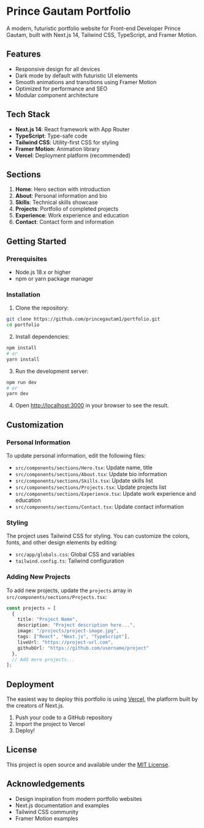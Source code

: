 # Prince Gautam Portfolio

A modern, futuristic portfolio website for Front-end Developer Prince Gautam, built with Next.js 14, Tailwind CSS, TypeScript, and Framer Motion.

<!-- Replace with actual screenshot once site is deployed -->
<!-- ![Portfolio Preview](public/preview.jpg) -->

## Features

- Responsive design for all devices
- Dark mode by default with futuristic UI elements
- Smooth animations and transitions using Framer Motion
- Optimized for performance and SEO
- Modular component architecture

## Tech Stack

- **Next.js 14**: React framework with App Router
- **TypeScript**: Type-safe code
- **Tailwind CSS**: Utility-first CSS for styling
- **Framer Motion**: Animation library
- **Vercel**: Deployment platform (recommended)

## Sections

1. **Home**: Hero section with introduction
2. **About**: Personal information and bio
3. **Skills**: Technical skills showcase
4. **Projects**: Portfolio of completed projects
5. **Experience**: Work experience and education
6. **Contact**: Contact form and information

## Getting Started

### Prerequisites

- Node.js 18.x or higher
- npm or yarn package manager

### Installation

1. Clone the repository:
```bash
git clone https://github.com/princegautam1/portfolio.git
cd portfolio
```

2. Install dependencies:
```bash
npm install
# or
yarn install
```

3. Run the development server:
```bash
npm run dev
# or
yarn dev
```

4. Open [http://localhost:3000](http://localhost:3000) in your browser to see the result.

## Customization

### Personal Information

To update personal information, edit the following files:

- `src/components/sections/Hero.tsx`: Update name, title
- `src/components/sections/About.tsx`: Update bio information
- `src/components/sections/Skills.tsx`: Update skills list
- `src/components/sections/Projects.tsx`: Update projects list
- `src/components/sections/Experience.tsx`: Update work experience and education
- `src/components/sections/Contact.tsx`: Update contact information

### Styling

The project uses Tailwind CSS for styling. You can customize the colors, fonts, and other design elements by editing:

- `src/app/globals.css`: Global CSS and variables
- `tailwind.config.ts`: Tailwind configuration

### Adding New Projects

To add new projects, update the `projects` array in `src/components/sections/Projects.tsx`:

```typescript
const projects = [
  {
    title: "Project Name",
    description: "Project description here...",
    image: "/projects/project-image.jpg",
    tags: ["React", "Next.js", "TypeScript"],
    liveUrl: "https://project-url.com",
    githubUrl: "https://github.com/username/project"
  },
  // Add more projects...
];
```

## Deployment

The easiest way to deploy this portfolio is using [Vercel](https://vercel.com), the platform built by the creators of Next.js.

1. Push your code to a GitHub repository
2. Import the project to Vercel
3. Deploy!

## License

This project is open source and available under the [MIT License](LICENSE).

## Acknowledgements

- Design inspiration from modern portfolio websites
- Next.js documentation and examples
- Tailwind CSS community
- Framer Motion examples
